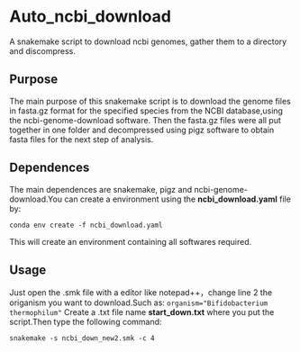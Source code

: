 # Auto_ncbi_download
A snakemake script to download ncbi genomes, gather them to a directory and discompress.

## Purpose
The main purpose of this snakemake script is to download the genome files in fasta.gz format for the specified species from the NCBI database,using the ncbi-genome-download software. 
Then the fasta.gz files were all put together in one folder and decompressed using pigz software to obtain fasta files for the next step of analysis.

## Dependences
The main dependences are snakemake, pigz and ncbi-genome-download.You can create a environment using the **ncbi_download.yaml** file by:
```
conda env create -f ncbi_download.yaml
```
This will create an environment containing all softwares required.

## Usage
Just open the .smk file with a editor like notepad++，change line 2 the origanism you want to download.Such as:
`
organism="Bifidobacterium thermophilum"
`
Create a .txt file name **start_down.txt** where you put the script.Then type the following command:
```
snakemake -s ncbi_down_new2.smk -c 4
```
